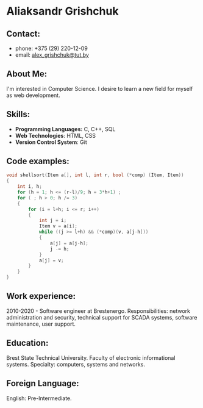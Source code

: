 # Aliaksandr Grishchuk
## Contact:
* phone: +375 (29) 220-12-09
* email: alex_grishchuk@tut.by
## About Me:
I'm interested in Computer Science. I desire to learn a new field for myself as web development.
## Skills:
* __Programming Languages:__ C, C++, SQL
* __Web Technologies__: HTML, CSS
* __Version Control System__: Git
## Code examples:
```C
void shellsort(Item a[], int l, int r, bool (*comp) (Item, Item))
{
    int i, h;
    for (h = 1; h <= (r-l)/9; h = 3*h+1) ;
    for ( ; h > 0; h /= 3)
    {
        for (i = l+h; i <= r; i++)
        { 
            int j = i; 
            Item v = a[i]; 
            while ((j >= l+h) && (*comp)(v, a[j-h]))
            {   
                a[j] = a[j-h]; 
                j -= h; 
            }
            a[j] = v; 
        } 
    }
}
```
## Work experience: 
2010-2020 - Software engineer at Brestenergo. Responsibilities: network administration and security, technical support for SCADA systems, software maintenance, user support.
## Education:
Brest State Technical University. Faculty of electronic informational systems. Specialty: computers, systems and networks.
## Foreign Language:
English: Pre-Intermediate.